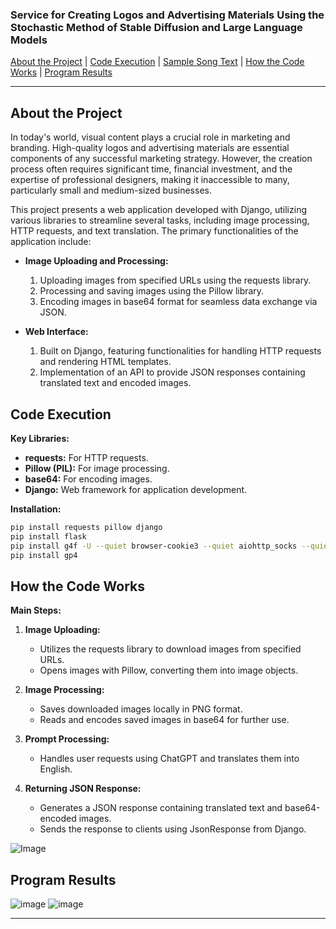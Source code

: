 ### Service for Creating Logos and Advertising Materials Using the Stochastic Method of Stable Diffusion and Large Language Models

[About the Project](#about-the-project) | [Code Execution](#code-execution) | [Sample Song Text](#sample-song-text) | [How the Code Works](#how-the-code-works) | [Program Results](#program-results)

---

## About the Project<a id="about-the-project"></a>
In today's world, visual content plays a crucial role in marketing and branding. High-quality logos and advertising materials are essential components of any successful marketing strategy. However, the creation process often requires significant time, financial investment, and the expertise of professional designers, making it inaccessible to many, particularly small and medium-sized businesses.

This project presents a web application developed with Django, utilizing various libraries to streamline several tasks, including image processing, HTTP requests, and text translation. The primary functionalities of the application include:

- **Image Uploading and Processing:**
  1. Uploading images from specified URLs using the requests library.
  2. Processing and saving images using the Pillow library.
  3. Encoding images in base64 format for seamless data exchange via JSON.

- **Web Interface:**
  1. Built on Django, featuring functionalities for handling HTTP requests and rendering HTML templates.
  2. Implementation of an API to provide JSON responses containing translated text and encoded images.

## Code Execution<a id="code-execution"></a>
**Key Libraries:**
- **requests:** For HTTP requests.
- **Pillow (PIL):** For image processing.
- **base64:** For encoding images.
- **Django:** Web framework for application development.

**Installation:**
```bash
pip install requests pillow django
pip install flask
pip install g4f -U --quiet browser-cookie3 --quiet aiohttp_socks --quiet nest-asyncio
pip install gp4
```

## How the Code Works<a id="how-the-code-works"></a>
**Main Steps:**
1. **Image Uploading:**
   - Utilizes the requests library to download images from specified URLs.
   - Opens images with Pillow, converting them into image objects.

2. **Image Processing:**
   - Saves downloaded images locally in PNG format.
   - Reads and encodes saved images in base64 for further use.

3. **Prompt Processing:**
   - Handles user requests using ChatGPT and translates them into English.

4. **Returning JSON Response:**
   - Generates a JSON response containing translated text and base64-encoded images.
   - Sends the response to clients using JsonResponse from Django.

![Image](https://github.com/kurrosan/LogoGenius/assets/120035199/ba7e3144-4524-4961-b78b-99fac446e0eb)
## Program Results<a id="program-results"></a>
![image](https://github.com/kurrosan/LogoGenius/assets/120035199/89c08568-6d3a-44dd-9971-13a6daf94f29)
![image](https://github.com/kurrosan/LogoGenius/assets/120035199/dc9ff013-c436-4994-a294-c88b88a0c258)



---
